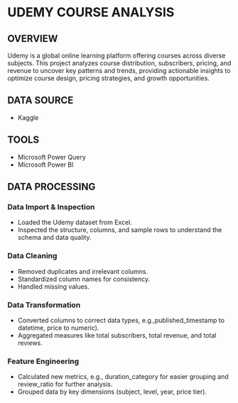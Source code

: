 # UDEMY COURSE ANALYSIS

## OVERVIEW
Udemy is a global online learning platform offering courses across diverse subjects. This project analyzes course distribution, subscribers, pricing, and revenue to uncover
key patterns and trends, providing actionable insights to optimize course design, pricing strategies, and growth opportunities.

## DATA SOURCE
- Kaggle

## TOOLS
- Microsoft Power Query 
- Microsoft Power BI

## DATA PROCESSING
### Data Import & Inspection
- Loaded the Udemy dataset from Excel.
- Inspected the structure, columns, and sample rows to understand the schema and data quality.

### Data Cleaning
- Removed duplicates and irrelevant columns.
- Standardized column names for consistency.
- Handled missing values.

### Data Transformation
- Converted columns to correct data types, e.g.,published_timestamp to datetime, price to numeric).
- Aggregated measures like total subscribers, total revenue, and total reviews.

### Feature Engineering
- Calculated new metrics, e.g., duration_category for easier grouping and review_ratio for further analysis.
- Grouped data by key dimensions (subject, level, year, price tier).



